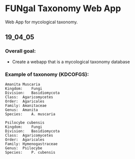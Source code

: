 # FUNgal Taxonomy Web App
Web App for mycological taxonomy.

## 19_04_05

### Overall goal:
- Create a webapp that is a mycological taxonomy database

### Example of taxonomy (KDCOFGS):

	Amanita Muscaria
	Kingdom:	Fungi
	Division:	Basidiomycota
	Class:	Agaricomycetes
	Order:	Agaricales
	Family:	Amanitaceae
	Genus:	Amanita
	Species:	A. muscaria

	Psilocybe cubensis
	Kingdom:	Fungi
	Division:	Basidiomycota
	Class:	Agaricomycetes
	Order:	Agaricales
	Family:	Hymenogastraceae
	Genus:	Psilocybe
	Species:	P. cubensis